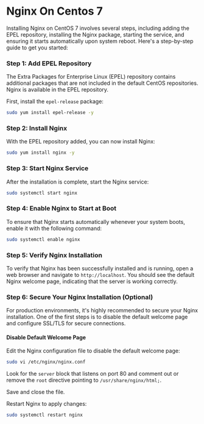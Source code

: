 # Nginx On Centos 7 
Installing Nginx on CentOS 7 involves several steps, including adding the EPEL repository, installing the Nginx package, starting the service, and ensuring it starts automatically upon system reboot. Here's a step-by-step guide to get you started:

### Step 1: Add EPEL Repository

The Extra Packages for Enterprise Linux (EPEL) repository contains additional packages that are not included in the default CentOS repositories. Nginx is available in the EPEL repository.

First, install the `epel-release` package:

```bash
sudo yum install epel-release -y
```

### Step 2: Install Nginx

With the EPEL repository added, you can now install Nginx:

```bash
sudo yum install nginx -y
```

### Step 3: Start Nginx Service

After the installation is complete, start the Nginx service:

```bash
sudo systemctl start nginx
```

### Step 4: Enable Nginx to Start at Boot

To ensure that Nginx starts automatically whenever your system boots, enable it with the following command:

```bash
sudo systemctl enable nginx
```

### Step 5: Verify Nginx Installation

To verify that Nginx has been successfully installed and is running, open a web browser and navigate to `http://localhost`. You should see the default Nginx welcome page, indicating that the server is working correctly.

### Step 6: Secure Your Nginx Installation (Optional)

For production environments, it's highly recommended to secure your Nginx installation. One of the first steps is to disable the default welcome page and configure SSL/TLS for secure connections.

#### Disable Default Welcome Page

Edit the Nginx configuration file to disable the default welcome page:

```bash
sudo vi /etc/nginx/nginx.conf
```

Look for the `server` block that listens on port 80 and comment out or remove the `root` directive pointing to `/usr/share/nginx/html;`.

Save and close the file.

Restart Nginx to apply changes:

```bash
sudo systemctl restart nginx
```
